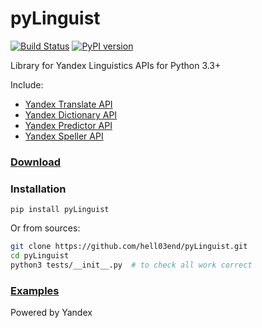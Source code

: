 # pyLinguist

[![Build Status](https://travis-ci.org/hell03end/pyLinguist.svg?branch=master)](https://travis-ci.org/hell03end/pyLinguist)
[![PyPI version](https://badge.fury.io/py/pyLinguist.svg)](https://badge.fury.io/py/pyLinguist)

Library for Yandex Linguistics APIs for Python 3.3+

Include:
* [Yandex Translate API](https://tech.yandex.com/translate/)
* [Yandex Dictionary API](https://tech.yandex.com/dictionary/)
* [Yandex Predictor API](https://tech.yandex.ru/predictor/)
* [Yandex Speller API](https://tech.yandex.ru/speller/)

### [Download](https://github.com/hell03end/pyLinguist/releases/download/0.1.2/pyLinguist-0.1.2.tar.gz)

### Installation
`pip install pyLinguist`

Or from sources:
```bash
git clone https://github.com/hell03end/pyLinguist.git
cd pyLinguist
python3 tests/__init__.py  # to check all work correct
```

### [Examples](https://github.com/hell03end/pyLinguist/wiki/Examples)

Powered by Yandex
